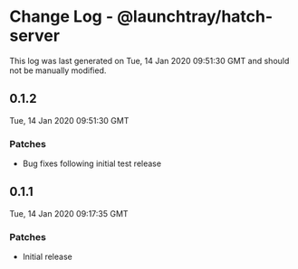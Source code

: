 # Change Log - @launchtray/hatch-server

This log was last generated on Tue, 14 Jan 2020 09:51:30 GMT and should not be manually modified.

## 0.1.2
Tue, 14 Jan 2020 09:51:30 GMT

### Patches

- Bug fixes following initial test release

## 0.1.1
Tue, 14 Jan 2020 09:17:35 GMT

### Patches

- Initial release

